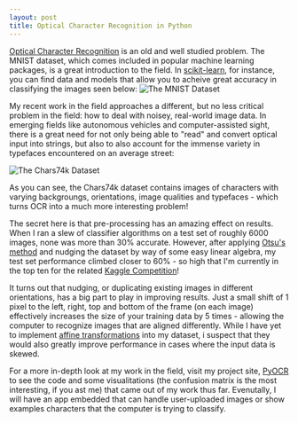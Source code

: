 ```yaml
---
layout: post
title: Optical Character Recognition in Python
---
```


[Optical Character Recognition]() is an old and well studied problem. The MNIST dataset, which comes included in popular machine learning packages, is a great introduction to the field. In [scikit-learn](http://scikit-learn.org/stable/), for instance, you can find data and models that allow you to acheive great accuracy in classifying the images seen below: ![The MNIST Dataset](http://i.ytimg.com/vi/0QI3xgXuB-Q/hqdefault.jpg)

My recent work in the field approaches a different, but no less critical problem in the field: how to deal with noisey, real-world image data. In emerging fields like autonomous vehicles and computer-assisted sight, there is a great need for not only being able to "read" and convert optical input into strings, but also to also account for the immense variety in typefaces encountered on an average street:

![The Chars74k Dataset](http://www.ee.surrey.ac.uk/CVSSP/demos/chars74k/Samples/english.png)

As you can see, the Chars74k dataset contains images of characters with varying backgroungs, orientations, image qualities and typefaces - which turns OCR into a much more interesting problem!

The secret here is that pre-processing has an amazing effect on results. When I ran a slew of classifier algorithms on a test set of roughly 6000 images, none was more than 30% accurate. However, after applying [Otsu's method](https://en.wikipedia.org/wiki/Otsu%27s_method) and nudging the dataset by way of some easy linear algebra, my test set performance climbed closer to 60% - so high that I'm currently in the top ten for the related [Kaggle Competition](https://www.kaggle.com/c/street-view-getting-started-with-julia/leaderboard)!

It turns out that nudging, or duplicating existing images in different orientations, has a big part to play in improving results. Just a small shift of 1 pixel to the left, right, top and bottom of the frame (on each image) effectively increases the size of your training data by 5 times - allowing the computer to recognize images that are aligned differently. While I have yet to implement [affine transformations](https://en.wikipedia.org/wiki/Affine_transformation) into my dataset, i suspect that they would also greatly improve performance in cases where the input data is skewed.

For a more in-depth look at my work in the field, visit my project site, [PyOCR](/pyocr/) to see the code and some visualitations (the confusion matrix is the most interesting, if you ast me) that came out of my work thus far. Evenutally, I will have an app embedded that can handle user-uploaded images or show examples characters that the computer is trying to classify.


